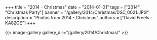 +++
title = "2014 - Christmas"
date = "2014-01-01"
tags = ["2014", "Christmas Party"]
banner = "/gallery/2014/Christmas/DSC_0021.JPG"
description = "Photos from 2014 - Christmas"
authors = ["David Freels - KA8ZGE"]
+++

{{< image-gallery gallery_dir="/gallery/2014/Christmas/" >}}
